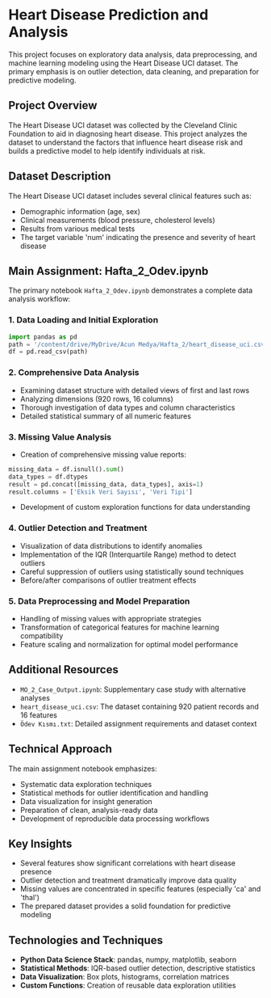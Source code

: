 # Heart Disease Prediction and Analysis

This project focuses on exploratory data analysis, data preprocessing, and machine learning modeling using the Heart Disease UCI dataset. The primary emphasis is on outlier detection, data cleaning, and preparation for predictive modeling.

## Project Overview

The Heart Disease UCI dataset was collected by the Cleveland Clinic Foundation to aid in diagnosing heart disease. This project analyzes the dataset to understand the factors that influence heart disease risk and builds a predictive model to help identify individuals at risk.

## Dataset Description

The Heart Disease UCI dataset includes several clinical features such as:
- Demographic information (age, sex)
- Clinical measurements (blood pressure, cholesterol levels)
- Results from various medical tests
- The target variable 'num' indicating the presence and severity of heart disease

## Main Assignment: Hafta_2_Odev.ipynb

The primary notebook `Hafta_2_Odev.ipynb` demonstrates a complete data analysis workflow:

### 1. Data Loading and Initial Exploration
```python
import pandas as pd
path = '/content/drive/MyDrive/Acun Medya/Hafta_2/heart_disease_uci.csv'
df = pd.read_csv(path)
```

### 2. Comprehensive Data Analysis
- Examining dataset structure with detailed views of first and last rows
- Analyzing dimensions (920 rows, 16 columns)
- Thorough investigation of data types and column characteristics
- Detailed statistical summary of all numeric features

### 3. Missing Value Analysis
- Creation of comprehensive missing value reports:
```python
missing_data = df.isnull().sum()
data_types = df.dtypes
result = pd.concat([missing_data, data_types], axis=1)
result.columns = ['Eksik Veri Sayısı', 'Veri Tipi']
```
- Development of custom exploration functions for data understanding

### 4. Outlier Detection and Treatment
- Visualization of data distributions to identify anomalies
- Implementation of the IQR (Interquartile Range) method to detect outliers
- Careful suppression of outliers using statistically sound techniques
- Before/after comparisons of outlier treatment effects

### 5. Data Preprocessing and Model Preparation
- Handling of missing values with appropriate strategies
- Transformation of categorical features for machine learning compatibility
- Feature scaling and normalization for optimal model performance

## Additional Resources

- `MO_2_Case_Output.ipynb`: Supplementary case study with alternative analyses
- `heart_disease_uci.csv`: The dataset containing 920 patient records and 16 features
- `Ödev Kısmı.txt`: Detailed assignment requirements and dataset context

## Technical Approach

The main assignment notebook emphasizes:
- Systematic data exploration techniques
- Statistical methods for outlier identification and handling
- Data visualization for insight generation
- Preparation of clean, analysis-ready data
- Development of reproducible data processing workflows

## Key Insights

- Several features show significant correlations with heart disease presence
- Outlier detection and treatment dramatically improve data quality
- Missing values are concentrated in specific features (especially 'ca' and 'thal')
- The prepared dataset provides a solid foundation for predictive modeling

## Technologies and Techniques

- **Python Data Science Stack**: pandas, numpy, matplotlib, seaborn
- **Statistical Methods**: IQR-based outlier detection, descriptive statistics
- **Data Visualization**: Box plots, histograms, correlation matrices
- **Custom Functions**: Creation of reusable data exploration utilities 